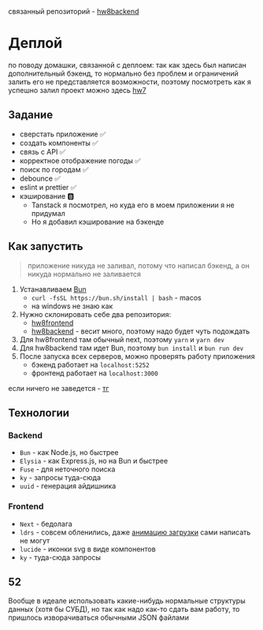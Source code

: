 связанный репозиторий - [hw8backend](https://github.com/agona-lldan/hw8backend)

# Деплой
по поводу домашки, связанной с деплоем:
так как здесь был написан дополнительный бэкенд, то нормально без проблем и ограничений залить его не представляется возможности, поэтому посмотреть как я успешно залил проект можно здесь [hw7](https://github.com/agona-lldan/hw7)

## Задание

- сверстать приложение ✅
- создать компоненты ✅
- связь с API ✅
- корректное отображение погоды ✅
- поиск по городам ✅
- debounce ✅
- eslint и prettier ✅
- кэширование 🅱️
  - Tanstack я посмотрел, но куда его в моем приложении я не придумал
  - Но я добавил кэширование на бэкенде

## Как запустить

> приложение никуда не заливал, потому что написал бэкенд, а он никуда нормально не заливается

1. Устанавливаем [Bun](https://bun.sh/docs)
   - `curl -fsSL https://bun.sh/install | bash` - macos
   - на windows не знаю как
2. Нужно склонировать себе два репозитория:
   - [hw8frontend](https://github.com/agona-lldan/hw8frontend)
   - [hw8backend](https://github.com/agona-lldan/hw8backend) - весит много, поэтому надо будет чуть подождать
3. Для hw8frontend там обычный next, поэтому `yarn` и `yarn dev`
4. Для hw8backend там идет Bun, поэтому `bun install` и `bun run dev`
5. После запуска всех серверов, можно проверять работу приложения
   - бэкенд работает на `localhost:5252`
   - фронтенд работает на `localhost:3000`

если ничего не заведется - [тг](https://t.me/lld4n)

## Технологии

### Backend
- `Bun` - как Node.js, но быстрее
- `Elysia` - как Express.js, но на Bun и быстрее
- `Fuse` - для неточного поиска
- `ky` - запросы туда-сюда
- `uuid` - генерация айдишника

### Frontend
- `Next` - бедолага
- `ldrs` - совсем обленились, даже [анимацию загрузки](https://uiball.com/ldrs/) сами написать не могут
- `lucide` - иконки svg в виде компонентов
- `ky` - туда-сюда запросы

## 52

Вообще в идеале использовать какие-нибудь нормальные структуры данных (хотя бы СУБД), но так как надо как-то сдать вам работу, то пришлось изворачиваться обычными JSON файлами
